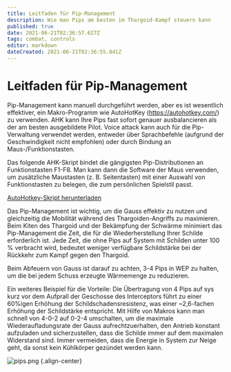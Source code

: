 ```yaml
---
title: Leitfaden für Pip-Management
description: Wie man Pips am besten im Thargoid-Kampf steuern kann
published: true
date: 2021-06-21T02:36:57.627Z
tags: combat, controls
editor: markdown
dateCreated: 2021-06-21T02:36:55.841Z
---
```


# Leitfaden für Pip-Management
Pip-Management kann manuell durchgeführt werden, aber es ist wesentlich effektiver, ein Makro-Programm wie AutoHotKey (https://autohotkey.com/) zu verwenden. AHK kann Ihre Pips fast sofort genauer ausbalancieren als der am besten ausgebildete Pilot. Voice attack kann auch für die Pip-Verwaltung verwendet werden, entweder über Sprachbefehle (aufgrund der Geschwindigkeit nicht empfohlen) oder durch Bindung an Maus-/Funktionstasten.

Das folgende AHK-Skript bindet die gängigsten Pip-Distributionen an Funktionstasten F1-F8. Man kann dann die Software der Maus verwenden, um zusätzliche Maustasten (z. B. Seitentasten) mit einer Auswahl von Funktionstasten zu belegen, die zum persönlichen Spielstil passt.

[AutoHotkey-Skript herunterladen](https://cdn.discordapp.com/attachments/641134486003777536/703747638062874634/AutoHotkey.ahk)

Das Pip-Management ist wichtig, um die Gauss effektiv zu nutzen und gleichzeitig die Mobilität während des Thargoiden-Angriffs zu maximieren. Beim Kiten des Thargoid und der Bekämpfung der Schwärme minimiert das Pip-Management die Zeit, die für die Wiederherstellung Ihrer Schilde erforderlich ist. Jede Zeit, die ohne Pips auf System mit Schilden unter 100 % verbracht wird, bedeutet weniger verfügbare Schildstärke bei der Rückkehr zum Kampf gegen den Thargoid.

Beim Abfeuern von Gauss ist darauf zu achten, 3-4 Pips in WEP zu halten, um die bei jedem Schuss erzeugte Wärmemenge zu reduzieren.

Ein weiteres Beispiel für die Vorteile: Die Übertragung von 4 Pips auf sys kurz vor dem Aufprall der Geschosse des Interceptors führt zu einer 60%igen Erhöhung der Schildschadensresistenz, was einer ~2,6-fachen Erhöhung der Schildstärke entspricht. Mit Hilfe von Makros kann man schnell von 4-0-2 auf 0-2-4 umschalten, um die maximale Wiederaufladungsrate der Gauss aufrechtzuerhalten, den Antrieb konstant aufzuladen und sicherzustellen, dass die Schilde immer auf dem maximalen Widerstand sind. Immer vermeiden, dass die Energie in System zur Neige geht, da sonst kein Kühlkörper gezündet werden kann.

![pips.png](/img/pips.png) {.align-center}
